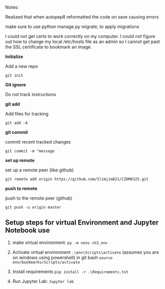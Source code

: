Notes:

Realized that when autopep8 reformatted the code on save causing errors

make sure to use python manage.py migrate, to apply migrations

I could not get certs to work correctly on my computer. I could not figure out how to change my local /etc/hosts file as an admin so I cannot get past the SSL certificate to bookmark an image.

__Initialize__

Add a new repo

`git init`

__Git ignore__

Do not track instructions

__git add__

Add files for tracking

`git add -A`

__git commit__

commit recent tracked changes

`git commit -m "message`

__set up remote__

set up a remote peer (like github)

`git remote add origin https://github.com/Slimjim821/CIDM6325.git`

__push to remote__

push to the remote peer (github)

`git push -u origin master`

## Setup steps for virtual Environment and Jupyter Notebook use

1. make virtual environment: `py -m venv ch3_env`

2. Activate virtual environment
`.\env\Scripts\activate` (assumes you are on windows using powershell)
in git bash `source env/bookmarks/Scripts/activate`

3. Install requirements
`pip install -r .\Requirements.txt`

4. Run Jupyter Lab: `Jupyter lab`

